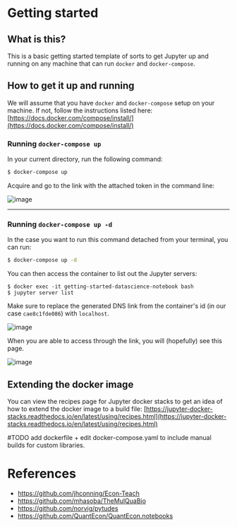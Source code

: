 # Getting started

## What is this?

This is a basic getting started template of sorts to get Jupyter up and running on any machine that can run `docker` and `docker-compose`.

## How to get it up and running

We will assume that you have `docker` and `docker-compose` setup on your machine. If not, follow the instructions listed here: [https://docs.docker.com/compose/install/](https://docs.docker.com/compose/install/)


### Running `docker-compose up`

In your current directory, run the following command:

```sh
$ docker-compose up
```

Acquire and go to the link with the attached token in the command line:

![image](https://user-images.githubusercontent.com/1130103/157421053-f6f8ad7a-d9c4-48e4-8c2a-386c748edd0e.png)

---
### Running `docker-compose up -d`

In the case you want to run this command detached from your terminal, you can run:

```sh
$ docker-compose up -d
```

You can then access the container to list out the Jupyter servers:
```
$ docker exec -it getting-started-datascience-notebook bash
$ jupyter server list
```

Make sure to replace the generated DNS link from the container's id (in our case `cae8c1fde086`) with `localhost`.

![image](https://user-images.githubusercontent.com/1130103/157423029-eceb9409-6232-479a-9682-82abcb9f210e.png)

When you are able to access through the link, you will (hopefully) see this page.

![image](https://user-images.githubusercontent.com/1130103/157424277-e4b8a10f-4b93-4f94-8707-dac3c90d4386.png)

## Extending the docker image

You can view the recipes page for Jupyter docker stacks to get an idea of how to extend the docker image to a build file: [https://jupyter-docker-stacks.readthedocs.io/en/latest/using/recipes.html](https://jupyter-docker-stacks.readthedocs.io/en/latest/using/recipes.html)

#TODO add dockerfile + edit docker-compose.yaml to include manual builds for custom libraries.

# References
- https://github.com/jhconning/Econ-Teach
- https://github.com/mhasoba/TheMulQuaBio
- https://github.com/norvig/pytudes
- https://github.com/QuantEcon/QuantEcon.notebooks
